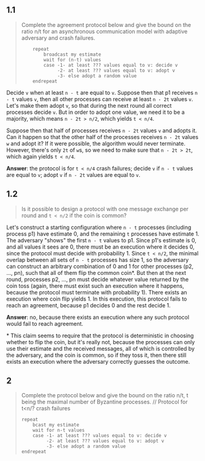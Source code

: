 ## 1.1
> Complete the agreement protocol below and give the bound on the ratio n/t for an asynchronous communication model with adaptive adversary and crash failures.
> ```
>     repeat
>         broadcast my estimate 
>         wait for (n-t) values 
>         case -1- at least ??? values equal to v: decide v
>              -2- at least ??? values equal to v: adopt v
>              -3- else adopt a random value 
>     endrepeat
>```

Decide `v` when at least `n - t` are equal to `v`. 
Suppose then that p1 receives `n - t` values `v`, then all other processes can receive at least `n - 2t` values `v`. Let's make them adopt `v`, so that during the next round all correct processes decide `v`. But in order to adopt one value, we need it to be a majority, which means `n - 2t > n/2`, which yields `t < n/4`.

Suppose then that half of processes receives `n - 2t` values `v` and adopts it. Can it happen so that the other half of the processes receives `n - 2t` values `w` and adopt it? If it were possible, the algorithm would never terminate. However, there's only `2t` of `w`s, so we need to make sure that `n - 2t > 2t`, which again yields `t < n/4`.

**Answer**: the protocol is for `t < n/4` crash failures; decide `v` if `n - t` values are equal to `v`; adopt `v` if `n - 2t` values are equal to `v`.

## 1.2
> Is it possible to design a protocol with one message exchange per round and `t < n/2` if the coin is common?

Let's construct a starting configuration where `n - t` processes (including process p1) have estimate 0, and the remaining `t` processes have estimate 1. The adversary "shows" the first `n - t` values to p1. Since p1's estimate is 0, and all values it sees are 0, there must be an execution where it decides 0, since the protocol must decide with probability 1. Since `t < n/2`, the minimal overlap between all sets of `n - t` processes has size 1, so the adversary can construct an arbitrary combination of 0 and 1 for other processes (p2, ..., pn), such that all of them flip the common coin\*. But then at the next round, processes p2, ..., pn must decide whatever value returned by the coin toss (again, there must exist such an execution where it happens, because the protocol must terminate with probability 1). There exists an execution where coin flip yields 1. In this execution, this protocol fails to reach an agreement, because p1 decides 0 and the rest decide 1.

**Answer**: no, because there exists an execution where any such protocol would fail to reach agreement.

\* This claim seems to require that the protocol is deterministic in choosing whether to flip the coin, but it's really not, because the processes can only use their estimate and the received messages, all of which is controlled by the adversary, and the coin is common, so if they toss it, then there still exists an execution where the adversary correctly guesses the outcome.

## 2

> Complete the protocol below and give the bound on the ratio n/t, t being the maximal number of Byzantine processes. 
> // Protocol for t<n/? crash failures 
> ```
> repeat 
>     bcast my estimate 
>     wait for n-t values 
>     case -1- at least ??? values equal to v: decide v 
>          -2- at least ??? values equal to v: adopt v 
>          -3- else adopt a random value 
> endrepeat
> ```
